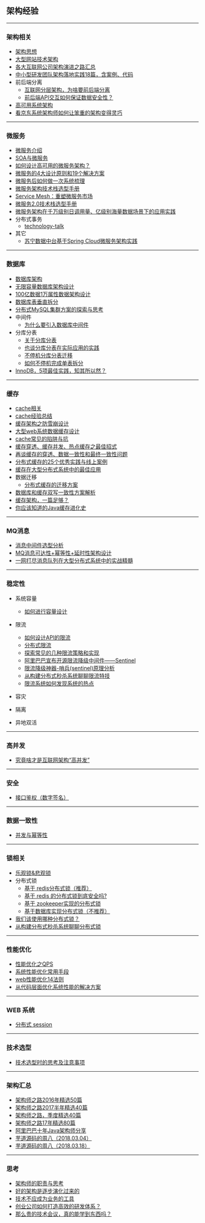 ## 架构经验

---

### 架构相关

*   [架构思想](架构思想.md)
*	[大型网站技术架构](大型网站技术架构.md)
*	[各大互联网公司架构演进之路汇总](http://blog.fulin.org/2016/03/summary-of-architectures/)
*	[中小型研发团队架构落地实践18篇，含案例、代码](https://mp.weixin.qq.com/s/AbUGOWN27FEUPWgDQkF_Dw)
* 	前后端分离
	* [互联网分层架构，为啥要前后端分离](https://mp.weixin.qq.com/s/Nhyo969WnEwyCWpr34ECcA)
	* [前后端API交互如何保证数据安全性？](https://mp.weixin.qq.com/s/On98tXDEpnx1n7sqgZYWzA)
* [高可用系统架构](https://mp.weixin.qq.com/s/5vVXBXkd-Ilh7zk5G6Wxcg)
* [看京东系统架构师如何让笨重的架构变得灵巧](https://mp.weixin.qq.com/s/-wIC6yPifSEfT_Yybi4pTg)

---
### 微服务

*	[微服务介绍](microservice-introduce.md)
*	[SOA与微服务](SOA与微服务.md)
* 	[如何设计高可用的微服务架构？](https://mp.weixin.qq.com/s/W3Vn0EgCjWpjJ365Pv30iw)
* 	[微服务的4大设计原则和19个解决方案](https://mp.weixin.qq.com/s/YfXjkMX-eQFmEzjG6Lwvrw)
* 	[微服务后如何做一次系统梳理](https://mp.weixin.qq.com/s/ZxVQ7PvK89XVBYhNUoMnMg)
*   [微服务架构技术栈选型手册](https://mp.weixin.qq.com/s/zFJokAv8lSQejGFTGJTJeQ)
* [Service Mesh：重塑微服务市场](https://mp.weixin.qq.com/s/XCUg4nVXJ9Q-mccYAyvc5Q)
* [微服务2.0技术栈选型手册](https://mp.weixin.qq.com/s/OloZhn2pwfIrOQit_8jefA)
* [微服务架构在千万级别日调用量、亿级别海量数据场景下的应用实践](https://mp.weixin.qq.com/s/fqOOkMMPwXTNG8PHJ_yUAw)
*   分布式事务
	* [technology-talk](https://github.com/aalansehaiyang/technology-talk/blob/master/data-base/transaction.md)
*   其它
	* [苏宁数据中台基于Spring Cloud微服务架构实践](https://mp.weixin.qq.com/s/Xh-C79U35lsIsow_TL41dQ)
	
---
### 数据库

*	[数据库架构](数据库架构.md)
*	[无限容量数据库架构设计](https://mp.weixin.qq.com/s/ad4tpM6cdi9r6vgfbaTzxg)
*	[100亿数据1万属性数据架构设计](https://mp.weixin.qq.com/s/3O3kPSwV-tAeYdy2ZRACpg)
*	[数据库表垂直拆分](https://mp.weixin.qq.com/s/ezD0CWHAr0RteC9yrwqyZA)
*	[分布式MySQL集群方案的探索与思考](https://mp.weixin.qq.com/s/2G5z9Ra8DJOP_1Co3cHcqA)
*	中间件
	* [为什么要引入数据库中间件](https://mp.weixin.qq.com/s/lHrMS-GdKsZYhaOf59magQ)
*	分库分表
	* [关于分库分表](https://mp.weixin.qq.com/s/eOaVRyCTKHeAWG4UXcGjQQ)
	* [也谈分库分表在实际应用的实践](https://mp.weixin.qq.com/s/Wn_Ox3617uUkzIJJJoUrjw)
	* [不停机分库分表迁移](https://mp.weixin.qq.com/s/oK94W71MAdNKXLxHl5dpPQ)
	* [如何不停机完成单表拆分](split-table.md)
* [InnoDB，5项最佳实践，知其所以然？](https://mp.weixin.qq.com/s/JEJcgD36dpKgbUi7xo6DzA)

---
### 缓存

* 	[cache相关](cache相关.md)
*	[cache经验总结](cache-summary.md)
*	[缓存架构之防雪崩设计](缓存架构之防雪崩设计.md)
*	[大型web系统数据缓存设计](https://mp.weixin.qq.com/s/Imn4FuXv2hw3uocgZsBlOg)
*	[cache常见的陷阱与坑](https://github.com/oldratlee/cache-practice)
*	[缓存穿透、缓存并发、热点缓存之最佳招式](https://mp.weixin.qq.com/s/62KJ2mSTGoUTPsq0RjU7lg)
*	[再谈缓存的穿透、数据一致性和最终一致性问题](https://mp.weixin.qq.com/s/kYXabyZhVthF-9rR0Uv4lQ)
*	[分布式缓存的25个优秀实践与线上案例](https://mp.weixin.qq.com/s/foQZSZ0xx0YYPHGawshc3g)
*	[缓存在大型分布式系统中的最佳应用](https://mp.weixin.qq.com/s/f-K0lPjBPcYFK0hbZJF99Q)
*	数据迁移	
	* [分布式缓存的迁移方案](https://mp.weixin.qq.com/s/8WtbAaNRdaJvRWcVG5K5rQ)
* [数据库和缓存双写一致性方案解析](https://mp.weixin.qq.com/s/xHOZ5Nr4LQwpQoRwoTDxZA)
* [缓存架构，一篇足够？](https://mp.weixin.qq.com/s/4J3oM1j5hcLq4w4TdSEMPg)
* [你应该知道的Java缓存进化史](https://mp.weixin.qq.com/s/DV5eSZtShs2twGe0UwzPuA)

---
### MQ消息

* 	[消息中间件选型分析](https://mp.weixin.qq.com/s/Zwd1USlOCkQvsG96eSwvpg)
*	[MQ消息可达性+幂等性+延时性架构设计](https://mp.weixin.qq.com/s/8oX7u8XcLL80_nNdN-UkvQ)
*	[一网打尽消息队列在大型分布式系统中的实战精髓](https://mp.weixin.qq.com/s/Kpkr-vGUC9Po19iRPKfLfA)


---
### 稳定性

* 系统容量
	* 	[如何进行容量设计](https://mp.weixin.qq.com/s/wxSN47UNtEG_4vEl5lw31g)
* 限流
	* [如何设计API的限流](如何设计API的限流.md)
	* [分布式限流](https://mp.weixin.qq.com/s/VXu82MgWwn993n8fSlaNtg)
	* [探索常见的几种限流策略和实现](https://mp.weixin.qq.com/s/GEu7UVO7s_HX88T_DmBmnQ)
	* [阿里巴巴宣布开源限流降级中间件——Sentinel](https://mp.weixin.qq.com/s/s-4JeeATl9NpkxUIeBHvSw?utm_source=tuicool&utm_medium=referral) 
	* [限流降级神器-哨兵(sentinel)原理分析](https://mp.weixin.qq.com/s/g2hyp9CquEAvTe8QmPO-3g)
	* [从构建分布式秒杀系统聊聊限流特技](https://blog.52itstyle.com/archives/2982/)
	* [限流系统如何发现系统的热点](https://mp.weixin.qq.com/s/wRKiEKT_Qe05Ie8XWgkaXQ)
	
* 容灾
* 隔离
* 异地双活

---
### 高并发

* 	[究竟啥才是互联网架构“高并发”](https://mp.weixin.qq.com/s/th2PyARAdLOLElieQjNSSA)

---
### 安全

*	[接口鉴权（数字签名）](数字签名.md)

	
---
### 数据一致性
* 	[并发与幂等性](https://my.oschina.net/wangen2009/blog/1560975)

---
### 锁相关

* 	[乐观锁&悲观锁](锁机制.md)
* 分布式锁
	* [基于 redis分布式锁（推荐）](分布式锁.md)
	* [基于 redis 的分布式锁到底安全吗?](https://mp.weixin.qq.com/s/ctbcwV4hzdB2MwGqQAA0_A)
	* [基于 zookeeper实现的分布式锁](lock-zk.md)
	* [基于数据库实现分布式锁（不推荐）](lock-db.md)
* [我们该使用哪种分布式锁？](https://mp.weixin.qq.com/s/0wmVSfrkFq7BfpUvydr-ug)
* [从构建分布式秒杀系统聊聊分布式锁](https://mp.weixin.qq.com/s/-mziYuTMjECKpTLKZBumbw)

---
### 性能优化

* 	[性能优化之QPS](性能优化之Qps.md)
*	[系统性能优化常用手段](http://blog.csdn.net/itomge/article/details/21649489)
*	[web性能优化14法则](http://blog.csdn.net/itomge/article/details/8712102)
*	[从代码层面优化系统性能的解决方案](https://mp.weixin.qq.com/s/gtxDbgo_esY4kD_LNoyfPQ)

---
### WEB 系统

*	[分布式 session](https://mp.weixin.qq.com/s/iTdHyODJ12RvTbe6MILg6Q)

---
### 技术选型

*	[技术选型时的思考及注意事项](https://mp.weixin.qq.com/s/KUiHS4Jg7pqunEA3X6RQPw)

---
### 架构汇总

*	[架构师之路2016年精选50篇](https://mp.weixin.qq.com/s/OlFKpcnBOgcPZmjvdzCCiA)
*	[架构师之路2017半年精选40篇](https://mp.weixin.qq.com/s/8RM6U8UqWTDp29DB_hiYVQ)
*	[架构师之路，季度精选40篇](https://mp.weixin.qq.com/s/vLebPT-58Jw-Q7afhkgHSg)
*	[架构师之路17年精选80篇](https://mp.weixin.qq.com/s/CIPosICgva9haqstMDIHag)
*	[阿里巴巴十年Java架构师分享](https://maimai.cn/article/detail?fid=282107496&from=headline&share_user=http://i9.taou.com/maimai/p/3621/990_45_u1AK5tPDEjhwhh-a160)
*	[芋道源码的周八（2018.03.04）](https://mp.weixin.qq.com/s/VlJjfJHcedO5sIdGaHCoxg)
*	[芋道源码的周八（2018.03.18）](https://mp.weixin.qq.com/s/QqcY-9Y7miheTcu65ZEY4A?from=groupmessage&isappinstalled=0)

---
### 思考

*	[架构师的职责与思考](架构师的职责与思考.md)
*	[好的架构是逐步演化过来的](http://mp.weixin.qq.com/s/KsFVTqDhYcO3Jws6oOoa4g)
*	[技术不应成为业务的工具](http://mp.weixin.qq.com/s?__biz=MjM5MDE0Mjc4MA==&mid=2650993402&idx=1&sn=f79a2e2cd75bf7ca539149addb6e7c21)
* [创业公司如何打造高效的研发体系？](http://mp.weixin.qq.com/s/iGTJy98Fj_qT0gBMHxzH1g)
* [那么贵的技术会议，真的能学到东西吗？](https://mp.weixin.qq.com/s/pf-2pw0W4vKch7IDGTyzBw)
